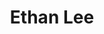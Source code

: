 ---
avatar: /images/people/ethanlee.jpg
avatar_small: /images/people/ethanlee_small.jpg
bio: 'Linux porter, developer of FNA, FAudio. FEZ, Transistor, Celeste, Streets of
  Rage 4, Dust: AET, Eversion, Apotheon, Rogue Legacy, VVVVVV, Dream Daddy, Owlboy
  and more.'
gplus: null
homepage: http://www.flibitijibibo.com/
instagram: null
linkedin: null
title: Ethan Lee
twitter: https://twitter.com/flibitijibibo
type: guest
username: ethanlee
youtube: null
---